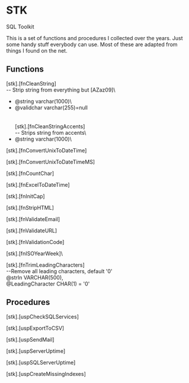 # STK
SQL Toolkit

This is a set of functions and procedures I collected over the years. 
Just some handy stuff everybody can use. 
Most of these are adapted from things I found on the net.

## Functions

[stk].[fnCleanString]\
-- Strip string from everything but [AZaz09]\
- @string varchar(1000)\
- @validchar varchar(255)=null\
\
\
[stk].[fnCleanStringAccents]\
-- Strips string from accents\
- @string varchar(1000)\

[stk].[fnConvertUnixToDateTime] 

[stk].[fnConvertUnixToDateTimeMS] 

[stk].[fnCountChar] 

[stk].[fnExcelToDateTime]

[stk].[fnInitCap] 

[stk].[fnStripHTML]

[stk].[fnValidateEmail] 

[stk].[fnValidateURL]

[stk].[fnValidationCode]

[stk].[fnISOYearWeek]\

[stk].[fnTrimLeadingCharacters]\
--Remove all leading characters, default '0'\
@strIn VARCHAR(500),\
@LeadingCharacter CHAR(1) = '0'


## Procedures

[stk].[uspCheckSQLServices]

[stk].[uspExportToCSV]

[stk].[uspSendMail]

[stk].[uspServerUptime]

[stk].[uspSQLServerUptime]

[stk].[uspCreateMissingIndexes]

